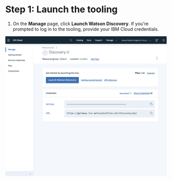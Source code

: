 # Step 1: Launch the tooling

1. On the **Manage** page, click **Launch Watson Discovery**. If you're prompted to log in to the tooling, provide your IBM Cloud credentials.

![](../.gitbook/assets/image%20%281%29.png)



